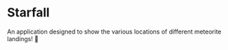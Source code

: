 # Starfall

An application designed to show the various locations of different meteorite landings! 🚀
